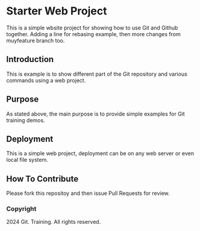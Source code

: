 # Starter Web Project

This is a simple wbsite project for showing how to use Git and Github together. Adding a line for rebasing example, then more changes from muyfeature branch too.

## Introduction

This is example is to show different part of the Git repository and various commands using a web project.

## Purpose

As stated above, the main purpose is to provide simple examples for Git training demos.

## Deployment

This is a simple web project, deployment can be on any web server or even local file system.

## How To Contribute

Please fork this repositoy and then issue Pull Requests for review.

### Copyright

2024 Git. Training. All rights reserved.